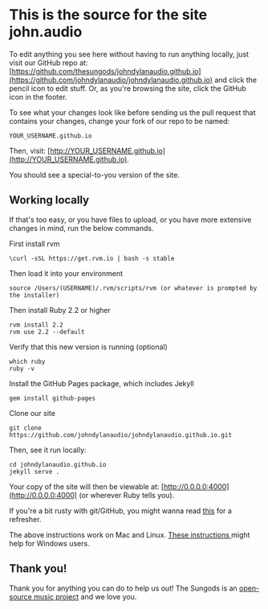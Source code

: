 # This is the source for the site john.audio

To edit anything you see here without having to 
run anything locally, just visit our GitHub 
repo at: [https://github.com/thesungods/johndylanaudio.github.io](https://github.com/johndylanaudio/johndylanaudio.github.io)
and click the pencil icon to edit stuff. Or, as you're browsing the site,
click the GitHub icon in the footer. 

To see what your changes look like before sending
us the pull request that contains your changes,
change your fork of our repo to be named:

    YOUR_USERNAME.github.io

Then, visit: [http://YOUR_USERNAME.github.io](http://YOUR_USERNAME.github.io).

You should see a special-to-you version of the site.

## Working locally

If that's too easy, or you have files to upload, or you have more
extensive changes in mind, run the below commands.

First install rvm

	\curl -sSL https://get.rvm.io | bash -s stable

Then load it into your environment

	source /Users/(USERNAME)/.rvm/scripts/rvm (or whatever is prompted by the installer)

Then install Ruby 2.2 or higher

	rvm install 2.2
	rvm use 2.2 --default
	
Verify that this new version is running (optional)

	which ruby
	ruby -v
	
Install the GitHub Pages package, which includes Jekyll

	gem install github-pages

Clone our site

	git clone https://github.com/johndylanaudio/johndylanaudio.github.io.git

Then, see it run locally:

	cd johndylanaudio.github.io
	jekyll serve .

Your copy of the site will then be viewable at: [http://0.0.0.0:4000](http://0.0.0.0:4000)
(or wherever Ruby tells you).

If you're a bit rusty with git/GitHub, you might wanna read
[this](http://readwrite.com/2013/10/02/github-for-beginners-part-2) for a refresher.

The above instructions work on Mac and Linux.
[These instructions ](https://martinbuberl.com/blog/setup-jekyll-on-windows-and-host-it-on-github-pages/)
might help for Windows users. 

## Thank you!

Thank you for anything you can do to help us out! The Sungods is an
[open-source music project](http://johndylan.audio/opensource/) and we love you.
